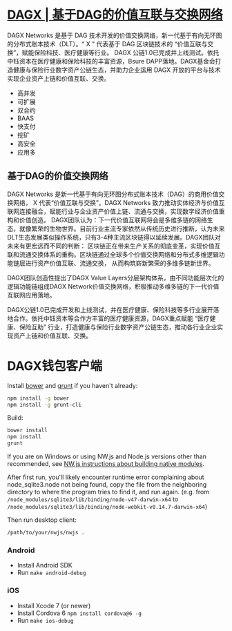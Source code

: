 # [DAGX | 基于DAG的价值互联与交换网络](http://dagx.io "dagx官网")

DAGX Networks 是基于 DAG 技术开发的价值交换网络，新一代基于有向无环图的分布式账本技术（DLT）。“ X ” 代表基于 DAG 区块链技术的 “价值互联与交换”，赋能保险科技、医疗健康等行业。 DAGX 公链1.0已完成并上线测试。依托中钰资本在医疗健康和保险科技的丰富资源，Bsure DAPP落地。DAGX基金会打造健康与保险行业数字资产公链生态，并助力企业运用 DAGX 开放的平台与技术实现企业资产上链和价值互联、交换。

- 高并发
- 可扩展
- 双合约
- BAAS
- 快支付
- 挖矿
- 高安全
- 应用多
## 基于DAG的价值交换网络
DAGX Networks 是新一代基于有向无环图分布式账本技术（DAG）的商用价值交换网络， X 代表“价值互联与交换”。DAGX Networks 致力推动实体经济与价值互联网连接融合，赋能行业与企业资产价值上链、流通与交换，实现数字经济价值重构和价值创造。 DAGX团队认为：下一代价值互联网将会是多维多链的网络生态，就像繁荣的生物世界。目前行业主流专家依然从传统历史进行推断，认为未来DLT生态发展类似操作系统，只有3-4种主流区块链得以延续发展。DAGX团队对未来有更宏远而不同的判断： 区块链正在带来生产关系的彻底变革，实现价值互联和流通交换体系的重构。区块链通过全球多个价值交换网络和分布式多维逻辑功能链层进行资产价值互联、流通交换， 从而构筑崭新繁荣的多维多链新世界。 

DAGX团队创造性提出了DAGX Value Layers分层架构体系，由不同功能层次化的逻辑功能链组成DAGX Network价值交换网络，积极推动多维多链的下一代价值互联网应用落地。

DAGX公链1.0已完成开发和上线测试，并在医疗健康、保险科技等多行业展开落地合作。依托中钰资本等合作方丰富的医疗健康资源，DAGX重点赋能 “医疗健康、保险互助” 行业，打造健康与保险行业数字资产公链生态，推动各行业企业实现资产上链和价值互联、交换。

# DAGX钱包客户端


Install [bower](http://bower.io/) and [grunt](http://gruntjs.com/getting-started) if you haven't already:

```sh
npm install -g bower
npm install -g grunt-cli
```

Build:

```sh
bower install
npm install
grunt
```
If you are on Windows or using NW.js and Node.js versions other than recommended, see [NW.js instructions about building native modules](http://docs.nwjs.io/en/latest/For%20Users/Advanced/Use%20Native%20Node%20Modules/).

After first run, you'll likely encounter runtime error complaining about node_sqlite3.node not being found, copy the file from the neighboring directory to where the program tries to find it, and run again. (e.g. from `/node_modules/sqlite3/lib/binding/node-v47-darwin-x64` to `/node_modules/sqlite3/lib/binding/node-webkit-v0.14.7-darwin-x64`)

Then run desktop client:

```sh
/path/to/your/nwjs/nwjs .
```

### Android

- Install Android SDK
- Run `make android-debug`

### iOS

- Install Xcode 7 (or newer)
- Install Cordova 6 `npm install cordova@6 -g`
- Run `make ios-debug`

